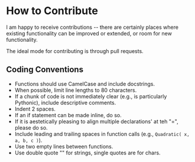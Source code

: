 # How to Contribute

I am happy to receive contributions -- there are certainly places where existing functionality can be improved or extended, or room for new functionality.

The ideal mode for contributing is through pull requests.

## Coding Conventions

* Functions should use CamelCase and include docstrings.
* When possible, limit line lengths to 80 characters.
* If a chunk of code is not immediately clear (e.g., is particularly Pythonic), include descriptive comments.
* Indent 2 spaces.
* If an if statement can be made inline, do so.
* If it is aestetically pleasing to align multiple declarations' at teh "=", please do so.
* Include leading and trailing spaces in function calls (e.g., `Quadratic( x, a, b, c )`).
* Use two empty lines between functions.
* Use double quote "" for strings, single quotes are for chars.

